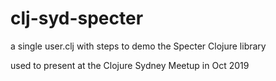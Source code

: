 # clj-syd-specter 

a single user.clj with steps to demo the Specter Clojure library

used to present at the Clojure Sydney Meetup in Oct 2019
